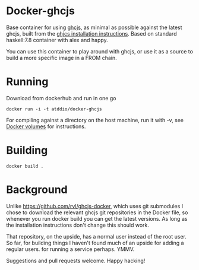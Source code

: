 Docker-ghcjs
============

Base container for using [ghcjs](https://github.com/ghcjs/ghcjs), as
minimal as possible against the latest ghcjs, built from the
[ghjcs installation instructions](https://github.com/ghcjs/ghcjs). Based on standard haskell:7.8 container
with alex and happy. 

You can use this container to play around with ghcjs, or use it as a
source to build a more specific image in a FROM chain.

# Running

Download from dockerhub and run in one go

```
docker run -i -t atddio/docker-ghcjs
```

For compiling against a directory on the host machine, run it with -v,
see [Docker
volumes](https://docs.docker.com/userguide/dockervolumes/) for
instructions.

# Building

```
docker build .
```

# Background
Unlike https://github.com/rvl/ghcjs-docker, which uses git submodules I chose to download the
relevant ghcjs git repositories in the Docker file, so whenever you run
docker build you can get the latest versions. As long as the
installation instructions don't change this should work. 

That repository, on the
upside, has a normal user instead of the root user. So far, for
building things I haven't found much of an upside for adding a regular
users. for running a service perhaps. YMMV.

Suggestions and pull requests welcome. Happy hacking!
